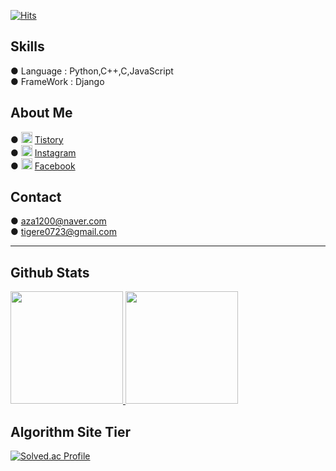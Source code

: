 [![Hits](https://hits.seeyoufarm.com/api/count/incr/badge.svg?url=https%3A%2F%2Fgithub.com%2Faza1200%2Fhit-counter&count_bg=%2379C83D&title_bg=%23555555&icon=&icon_color=%23E7E7E7&title=hits&edge_flat=false)](https://hits.seeyoufarm.com)
## Skills
  ● Language   : Python,C++,C,JavaScript    
  ● FrameWork  : Django    

## About Me 
  ●  <a href="https://2umgee.tistory.com/"><img src = "https://t1.daumcdn.net/tistory_admin/static/top/favicon_0630.ico" width="18px" height="18px"></a> [Tistory](https://2umgee.tistory.com/)  
  ●  <a href="https://www.instagram.com/brother_again/"><img src = "https://www.instagram.com/static/images/ico/favicon.ico/36b3ee2d91ed.ico" width="18px" height="18px"></a>  [Instagram](https://www.instagram.com/brother_again/)    
  ●  <a href="https://www.facebook.com/profile.php?id=100010520119358"><img src = "https://static.xx.fbcdn.net/rsrc.php/yD/r/d4ZIVX-5C-b.ico" width="18px" height="18px"></a>  [Facebook](https://www.facebook.com/profile.php?id=100010520119358/) 

## Contact
  ● aza1200@naver.com   
  ● tigere0723@gmail.com   

<hr>

## Github Stats
<a href="#">
  <img src="https://github-readme-stats.vercel.app/api?username=aza1200&theme=react&show_icons=true" height="180px">
</a>
<a href="#">
  <img src="https://github-readme-stats.vercel.app/api/top-langs/?username=aza1200&theme=react&exclude_repo=Jagi,assignment&layout=compact" height="180px">
</a>
  

## Algorithm Site Tier
[![Solved.ac Profile](http://mazassumnida.wtf/api/v2/generate_badge?boj=aza1200)](https://solved.ac/aza1200/)


<!--
**aza1200/aza1200** is a ✨ _special_ ✨ repository because its `README.md` (this file) appears on your GitHub profile.

Here are some ideas to get you started:

- 🔭 I’m currently working on ...
- 🌱 I’m currently learning ...
- 👯 I’m looking to collaborate on ...
- 🤔 I’m looking for help with ...
- 💬 Ask me about ...
- 📫 How to reach me: ...
- 😄 Pronouns: ...
- ⚡ Fun fact: ...
-->
